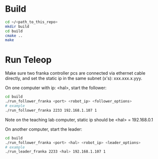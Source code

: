 # Build

```bash
cd ~/<path_to_this_repo>
mkdir build
cd build
cmake ..
make
```

# Run Teleop

Make sure two franka controller pcs are connected via ethernet cable directly, and set the static ip
in the same subnet (x's): xxx.xxx.x.yyy.

On one computer with ip: \<hal\>, start the follower:
```bash
cd build
./run_follower_franka <port> <robot_ip> <follower_options>
# example
./run_follower_franka 2233 192.168.1.107 1
```
Note on the teaching lab computer, static ip should be \<hal\> = 192.168.0.1

On another computer, start the leader:
```bash
cd build
./run_follower_franka <port> <hal> <robot_ip> <leader_options>
# example
./run_leader_franka 2233 <hal> 192.168.1.107 1
```
